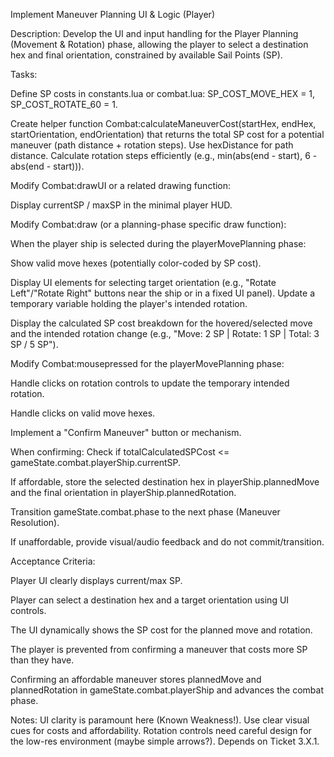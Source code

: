 Implement Maneuver Planning UI & Logic (Player)

Description: Develop the UI and input handling for the Player Planning (Movement & Rotation) phase, allowing the player to select a destination hex and final orientation, constrained by available Sail Points (SP).

Tasks:

Define SP costs in constants.lua or combat.lua: SP_COST_MOVE_HEX = 1, SP_COST_ROTATE_60 = 1.

Create helper function Combat:calculateManeuverCost(startHex, endHex, startOrientation, endOrientation) that returns the total SP cost for a potential maneuver (path distance + rotation steps). Use hexDistance for path distance. Calculate rotation steps efficiently (e.g., min(abs(end - start), 6 - abs(end - start))).

Modify Combat:drawUI or a related drawing function:

Display currentSP / maxSP in the minimal player HUD.

Modify Combat:draw (or a planning-phase specific draw function):

When the player ship is selected during the playerMovePlanning phase:

Show valid move hexes (potentially color-coded by SP cost).

Display UI elements for selecting target orientation (e.g., "Rotate Left"/"Rotate Right" buttons near the ship or in a fixed UI panel). Update a temporary variable holding the player's intended rotation.

Display the calculated SP cost breakdown for the hovered/selected move and the intended rotation change (e.g., "Move: 2 SP | Rotate: 1 SP | Total: 3 SP / 5 SP").

Modify Combat:mousepressed for the playerMovePlanning phase:

Handle clicks on rotation controls to update the temporary intended rotation.

Handle clicks on valid move hexes.

Implement a "Confirm Maneuver" button or mechanism.

When confirming: Check if totalCalculatedSPCost <= gameState.combat.playerShip.currentSP.

If affordable, store the selected destination hex in playerShip.plannedMove and the final orientation in playerShip.plannedRotation.

Transition gameState.combat.phase to the next phase (Maneuver Resolution).

If unaffordable, provide visual/audio feedback and do not commit/transition.

Acceptance Criteria:

Player UI clearly displays current/max SP.

Player can select a destination hex and a target orientation using UI controls.

The UI dynamically shows the SP cost for the planned move and rotation.

The player is prevented from confirming a maneuver that costs more SP than they have.

Confirming an affordable maneuver stores plannedMove and plannedRotation in gameState.combat.playerShip and advances the combat phase.

Notes: UI clarity is paramount here (Known Weakness!). Use clear visual cues for costs and affordability. Rotation controls need careful design for the low-res environment (maybe simple arrows?). Depends on Ticket 3.X.1.
